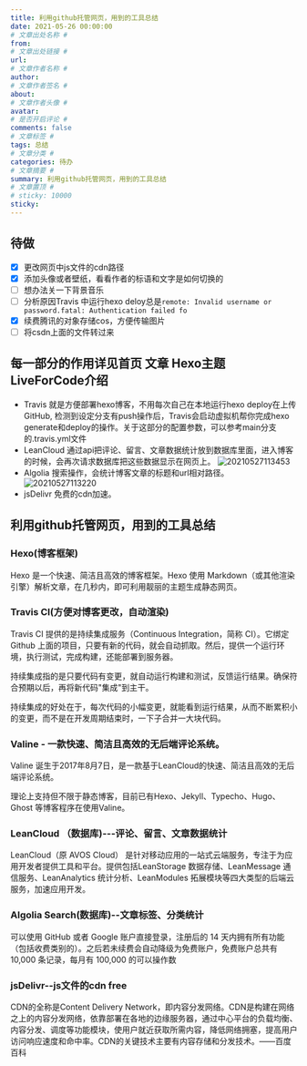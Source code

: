 ```yaml
---
title: 利用github托管网页，用到的工具总结
date: 2021-05-26 00:00:00
# 文章出处名称 #
from: 
# 文章出处链接 #
url: 
# 文章作者名称 #
author:
# 文章作者签名 #
about: 
# 文章作者头像 #
avatar: 
# 是否开启评论 #
comments: false
# 文章标签 #
tags: 总结
# 文章分类 #
categories: 待办
# 文章摘要 #
summary: 利用github托管网页，用到的工具总结
# 文章置顶 #
# sticky: 10000
sticky: 
---
```

## 待做
- [x] 更改网页中js文件的cdn路径
- [x] 添加头像或者壁纸，看看作者的标语和文字是如何切换的
- [ ] 想办法关一下背景音乐
- [ ] 分析原因Travis 中运行hexo deloy总是```remote: Invalid username or password.fatal: Authentication failed fo```
- [x] 续费腾讯的对象存储cos，方便传输图片
- [ ] 将csdn上面的文件转过来

## 每一部分的作用详见首页 文章 Hexo主题LiveForCode介绍
- Travis 就是方便部署hexo博客，不用每次自己在本地运行hexo deploy在上传GitHub, 检测到设定分支有push操作后，Travis会启动虚拟机帮你完成hexo generate和deploy的操作。关于这部分的配置参数，可以参考main分支的.travis.yml文件
- LeanCloud 通过api把评论、留言、文章数据统计放到数据库里面，进入博客的时候，会再次请求数据库把这些数据显示在网页上。
  ![20210527113453](https://laoba-1304292449.cos.ap-chengdu.myqcloud.com/img/20210527113453.png)
- Algolia 搜索操作，会统计博客文章的标题和url相对路径。
  ![20210527113220](https://laoba-1304292449.cos.ap-chengdu.myqcloud.com/img/20210527113220.png)
- jsDelivr 免费的cdn加速。

## 利用github托管网页，用到的工具总结

### Hexo(博客框架)
Hexo 是一个快速、简洁且高效的博客框架。Hexo 使用 Markdown（或其他渲染引擎）解析文章，在几秒内，即可利用靓丽的主题生成静态网页。

### Travis CI(方便对博客更改，自动渲染)
Travis CI 提供的是持续集成服务（Continuous Integration，简称 CI）。它绑定 Github 上面的项目，只要有新的代码，就会自动抓取。然后，提供一个运行环境，执行测试，完成构建，还能部署到服务器。

持续集成指的是只要代码有变更，就自动运行构建和测试，反馈运行结果。确保符合预期以后，再将新代码"集成"到主干。

持续集成的好处在于，每次代码的小幅变更，就能看到运行结果，从而不断累积小的变更，而不是在开发周期结束时，一下子合并一大块代码。

### Valine - 一款快速、简洁且高效的无后端评论系统。
Valine 诞生于2017年8月7日，是一款基于LeanCloud的快速、简洁且高效的无后端评论系统。

理论上支持但不限于静态博客，目前已有Hexo、Jekyll、Typecho、Hugo、Ghost 等博客程序在使用Valine。

### LeanCloud （数据库)---评论、留言、文章数据统计
LeanCloud（原 AVOS Cloud） 是针对移动应用的一站式云端服务，专注于为应用开发者提供工具和平台。提供包括LeanStorage 数据存储、LeanMessage 通信服务、LeanAnalytics 统计分析、LeanModules 拓展模块等四大类型的后端云服务，加速应用开发。

### Algolia Search(数据库)--文章标签、分类统计
可以使用 GitHub 或者 Google 账户直接登录，注册后的 14 天内拥有所有功能（包括收费类别的）。之后若未续费会自动降级为免费账户，免费账户总共有 10,000 条记录，每月有 100,000 的可以操作数

### jsDelivr--js文件的cdn free
CDN的全称是Content Delivery Network，即内容分发网络。CDN是构建在网络之上的内容分发网络，依靠部署在各地的边缘服务器，通过中心平台的负载均衡、内容分发、调度等功能模块，使用户就近获取所需内容，降低网络拥塞，提高用户访问响应速度和命中率。CDN的关键技术主要有内容存储和分发技术。——百度百科